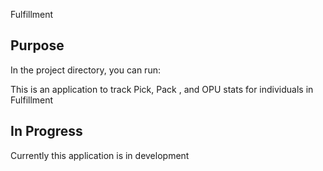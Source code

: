 Fulfillment

## Purpose

In the project directory, you can run:

This is an application to track Pick, Pack , and OPU stats for individuals in Fulfillment

## In Progress

Currently this application is in development